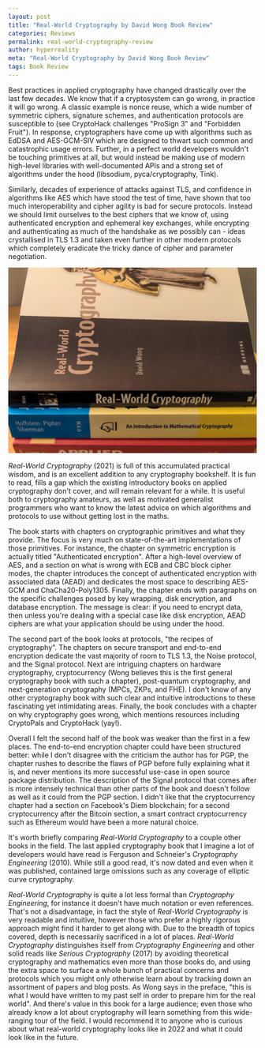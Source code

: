 ```yaml
---
layout: post
title: "Real-World Cryptography by David Wong Book Review"
categories: Reviews
permalink: real-world-cryptography-review
author: hyperreality
meta: "Real-World Cryptography by David Wong Book Review"
tags: Book Review
---
```


Best practices in applied cryptography have changed drastically over the last few decades. We know that if a cryptosystem can go wrong, in practice it will go wrong. A classic example is nonce reuse, which a wide number of symmetric ciphers, signature schemes, and authentication protocols are susceptible to (see CryptoHack challenges "ProSign 3" and "Forbidden Fruit"). In response, cryptographers have come up with algorithms such as EdDSA and AES-GCM-SIV which are designed to thwart such common and catastrophic usage errors. Further, in a perfect world developers wouldn't be touching primitives at all, but would instead be making use of modern high-level libraries with well-documented APIs and a strong set of algorithms under the hood (libsodium, pyca/cryptography, Tink).

Similarly, decades of experience of attacks against TLS, and confidence in algorithms like AES which have stood the test of time, have shown that too much interoperability and cipher agility is bad for secure protocols. Instead we should limit ourselves to the best ciphers that we know of, using authenticated encryption and ephemeral key exchanges, while encrypting and authenticating as much of the handshake as we possibly can - ideas crystallised in TLS 1.3 and taken even further in other modern protocols which completely eradicate the tricky dance of cipher and parameter negotiation.

![Picture of the book](/assets/images/rwc.jpeg)

_Real-World Cryptography_ (2021) is full of this accumulated practical wisdom, and is an excellent addition to any cryptography bookshelf. It is fun to read, fills a gap which the existing introductory books on applied cryptography don't cover, and will remain relevant for a while. It is useful both to cryptography amateurs, as well as motivated generalist programmers who want to know the latest advice on which algorithms and protocols to use without getting lost in the maths.

The book starts with chapters on cryptographic primitives and what they provide. The focus is very much on state-of-the-art implementations of those primitives. For instance, the chapter on symmetric encryption is actually titled "Authenticated encryption". After a high-level overview of AES, and a section on what is wrong with ECB and CBC block cipher modes, the chapter introduces the concept of authenticated encryption with associated data (AEAD) and dedicates the most space to describing AES-GCM and ChaCha20-Poly1305. Finally, the chapter ends with paragraphs on the specific challenges posed by key wrapping, disk encryption, and database encryption. The message is clear: if you need to encrypt data, then unless you're dealing with a special case like disk encryption, AEAD ciphers are what your application should be using under the hood.

The second part of the book looks at protocols, "the recipes of cryptography". The chapters on secure transport and end-to-end encryption dedicate the vast majority of room to TLS 1.3, the Noise protocol, and the Signal protocol. Next are intriguing chapters on hardware cryptography, cryptocurrency (Wong believes this is the first general cryptography book with such a chapter), post-quantum cryptography, and next-generation cryptography (MPCs, ZKPs, and FHE). I don't know of any other cryptography book with such clear and intuitive introductions to these fascinating yet intimidating areas. Finally, the book concludes with a chapter on why cryptography goes wrong, which mentions resources including CryptoPals and CryptoHack (yay!).

Overall I felt the second half of the book was weaker than the first in a few places. The end-to-end encryption chapter could have been structured better: while I don't disagree with the criticism the author has for PGP, the chapter rushes to describe the flaws of PGP before fully explaining what it is, and never mentions its more successful use-case in open source package distribution. The description of the Signal protocol that comes after is more intensely technical than other parts of the book and doesn't follow as well as it could from the PGP section. I didn't like that the cryptocurrency chapter had a section on Facebook's Diem blockchain; for a second cryptocurrency after the Bitcoin section, a smart contract cryptocurrency such as Ethereum would have been a more natural choice.

It's worth briefly comparing _Real-World Cryptography_ to a couple other books in the field. The last applied cryptography book that I imagine a lot of developers would have read is Ferguson and Schneier's _Cryptography Engineering_ (2010). While still a good read, it's now dated and even when it was published, contained large omissions such as any coverage of elliptic curve cryptography.

_Real-World Cryptography_ is quite a lot less formal than _Cryptography Engineering_, for instance it doesn't have much notation or even references. That's not a disadvantage, in fact the style of _Real-World Cryptography_ is very readable and intuitive, however those who prefer a highly rigorous approach might find it harder to get along with. Due to the breadth of topics covered, depth is necessarily sacrificed in a lot of places. _Real-World Cryptography_ distinguishes itself from _Cryptography Engineering_ and other solid reads like _Serious Cryptography_ (2017) by avoiding theoretical cryptography and mathematics even more than those books do, and using the extra space to surface a whole bunch of practical concerns and protocols which you might only otherwise learn about by tracking down an assortment of papers and blog posts. As Wong says in the preface, "this is what I would have written to my past self in order to prepare him for the real world". And there's value in this book for a large audience; even those who already know a lot about cryptography will learn something from this wide-ranging tour of the field. I would recommend it to anyone who is curious about what real-world cryptography looks like in 2022 and what it could look like in the future.
